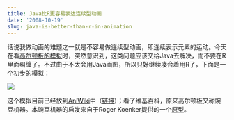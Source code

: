 ```yaml
---
title: Java比R更容易表达连续型动画
date: '2008-10-19'
slug: java-is-better-than-r-in-animation
---
```


话说我做动画的难题之一就是不容易做连续型动画，即连续表示元素的运动。今天在看[高尔顿板的模拟](http://www.ms.uky.edu/~mai/java/stat/GaltonMachine.html)时，突然意识到，这类问题应该交给Java去解决，而不要在R里面纠缠了。不过由于不太会用Java画图，所以只好继续凑合着用R了，下面是一个初步的模拟：

![](https://db.yihui.name/imgur/KazR8Ip.gif)


这个模拟目前已经放到[AniWiki](http://animation.yihui.name)中（[链接](http://animation.yihui.name/prob:bean_machine)）；看了维基百科，原来高尔顿板又称豌豆机器。本豌豆机器的启发来自于Roger Koenker提供的一个[原型](http://www.econ.uiuc.edu/~roger/courses/476/routines/quincunx.R)。
